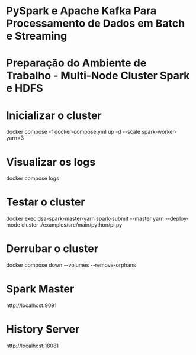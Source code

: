 # PySpark e Apache Kafka Para Processamento de Dados em Batch e Streaming
# Preparação do Ambiente de Trabalho - Multi-Node Cluster Spark e HDFS

# Inicializar o cluster
docker compose -f docker-compose.yml up -d --scale spark-worker-yarn=3

# Visualizar os logs
docker compose logs

# Testar o cluster
docker exec dsa-spark-master-yarn spark-submit --master yarn --deploy-mode cluster ./examples/src/main/python/pi.py

# Derrubar o cluster
docker compose down --volumes --remove-orphans

# Spark Master
http://localhost:9091

# History Server
http://localhost:18081